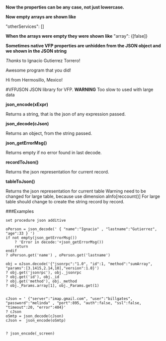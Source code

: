 **Now the properties can be any case, not just lowercase.**

**Now empty arrays are shown like**

"otherServices": []

**When the arrays were empty they were shown like**
"array": {[false]}

**Sometimes native VFP properties are unhidden from the JSON object and we shown in the JSON string**

*Thanks* to Ignacio Gutierrez Torrero!

Awesome program that you did!

Hi from Hermosillo, Mexico!







#VFPJSON
JSON library for VFP.
**WARNING** Too slow to used with large data


**json_encode(xExpr)**

Returns a string, that is the json of any expression passed.

**json_decode(cJson)**

Returns an object, from the string passed.

**json_getErrorMsg()**

Returns empty if no error found in last decode.

**recordToJson()**

Returns the json representation for current record.

**tableToJson()**

Returns the json representation for current table
Warning need to be changed for large table, because use dimension aInfo[reccount()]
For large table should change to create the string record by record.


###Examples
```
set procedure json additive

oPerson = json_decode(' { "name":"Ignacio" , "lastname":"Gutierrez", "age":33 } ')
if not empty(json_getErrorMsg())
	? 'Error in decode:'+json_getErrorMsg())
	return
endif
? oPerson.get('name') , oPerson.get('lastname')

obj = oJson.decode('{"jsonrpc":"1.0", "id":1, "method":"sumArray", "params":[3.1415,2.14,10],"version":1.0}')
? obj.get('jsonrpc'), obj._jsonrpc
? obj.get('id'), obj._id
? obj.get('method'), obj._method
? obj._Params.array[1], obj._Params.get(1)


cJson = ' {"server":"imap.gmail.com", "user":"billgates", "password":"melinda" , "port":895, "auth":false, "ssl":false, "timeout":20, "error":404}' 
? cJson
oSmtp = json_decode(cJson)
cJson =  json_encode(oSmtp)


? json_encode(_screen)

```
